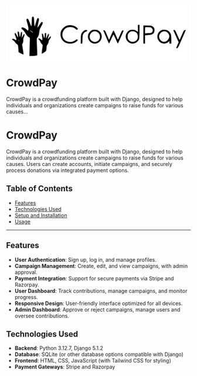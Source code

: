 ![CrowdPay Logo](static/images/logo.svg)

# CrowdPay

CrowdPay is a crowdfunding platform built with Django, designed to help individuals and organizations create campaigns to raise funds for various causes...

# CrowdPay

CrowdPay is a crowdfunding platform built with Django, designed to help individuals and organizations create campaigns to raise funds for various causes. Users can create accounts, initiate campaigns, and securely process donations via integrated payment options.

## Table of Contents
- [Features](#features)
- [Technologies Used](#technologies-used)
- [Setup and Installation](#setup-and-installation)
- [Usage](#usage)


---

## Features
- **User Authentication**: Sign up, log in, and manage profiles.
- **Campaign Management**: Create, edit, and view campaigns, with admin approval.
- **Payment Integration**: Support for secure payments via Stripe and Razorpay.
- **User Dashboard**: Track contributions, manage campaigns, and monitor progress.
- **Responsive Design**: User-friendly interface optimized for all devices.
- **Admin Dashboard**: Approve or reject campaigns, manage users and oversee contributions.

## Technologies Used
- **Backend**: Python 3.12.7, Django 5.1.2
- **Database**: SQLite (or other database options compatible with Django)
- **Frontend**: HTML, CSS, JavaScript (with Tailwind CSS for styling)
- **Payment Gateways**: Stripe and Razorpay







